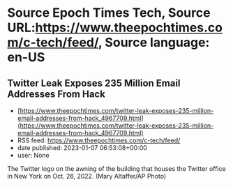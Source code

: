 # Source Epoch Times Tech, Source URL:https://www.theepochtimes.com/c-tech/feed/, Source language: en-US

## Twitter Leak Exposes 235 Million Email Addresses From Hack
 - [https://www.theepochtimes.com/twitter-leak-exposes-235-million-email-addresses-from-hack_4967709.html](https://www.theepochtimes.com/twitter-leak-exposes-235-million-email-addresses-from-hack_4967709.html)
 - RSS feed: https://www.theepochtimes.com/c-tech/feed/
 - date published: 2023-01-07 06:53:08+00:00
 - user: None

The Twitter logo on the awning of the building that houses the Twitter office in New York on Oct. 26, 2022. (Mary Altaffer/AP Photo)
